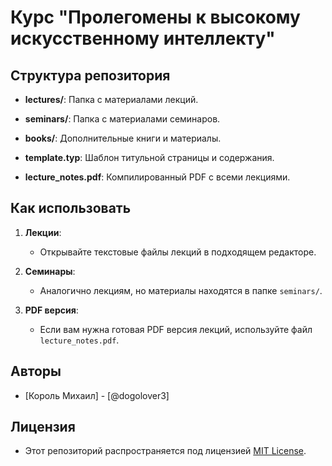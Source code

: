 # Курс "Пролегомены к высокому искусственному интеллекту"

## Структура репозитория

- **lectures/**: Папка с материалами лекций.

- **seminars/**: Папка с материалами семинаров.

- **books/**: Дополнительные книги и материалы.

- **template.typ**: Шаблон титульной страницы и содержания.

- **lecture_notes.pdf**: Компилированный PDF с всеми лекциями.

## Как использовать

1. **Лекции**:
   - Открывайте текстовые файлы лекций в подходящем редакторе.

2. **Семинары**:
   - Аналогично лекциям, но материалы находятся в папке `seminars/`.

3. **PDF версия**:
   - Если вам нужна готовая PDF версия лекций, используйте файл `lecture_notes.pdf`.

## Авторы
- [Король Михаил] - [@dogolover3]

## Лицензия
- Этот репозиторий распространяется под лицензией [MIT License](LICENSE).

